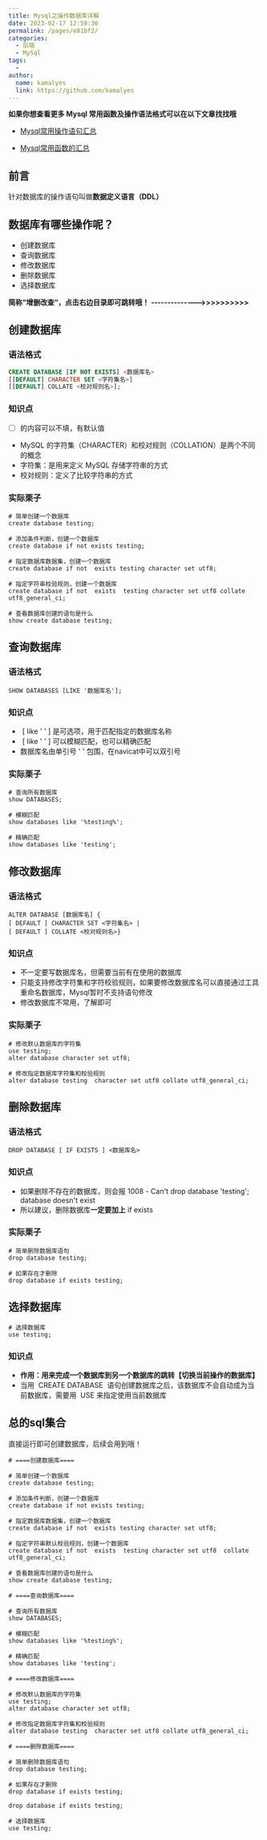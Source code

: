 ```yaml
---
title: Mysql之操作数据库详解
date: 2023-02-17 12:59:36
permalink: /pages/e81bf2/
categories:
  - 后端
  - MySql
tags:
  - 
author: 
  name: kamalyes
  link: https://github.com/kamalyes
---
```

**如果你想查看更多 Mysql 常用函数及操作语法格式可以在以下文章找找哦**

- [Mysql常用操作语句汇总](./59.Mysql常用操作语句汇总.md)

- [Mysql常用函数的汇总](./01.Mysql常用函数汇总.md)

**前言**
------

针对数据库的操作语句叫做**数据定义语言（DDL）**  

数据库有哪些操作呢？
----------

*   创建数据库
*   查询数据库
*   修改数据库
*   删除数据库
*   选择数据库

**简称“增删改查“，点击右边目录即可跳转哦！ -------------->>>>>>>>>>** 

创建数据库
-----

### 语法格式

```sql
CREATE DATABASE [IF NOT EXISTS] <数据库名>
[[DEFAULT] CHARACTER SET <字符集名>] 
[[DEFAULT] COLLATE <校对规则名>];
```

### 知识点

*   [ ] 的内容可以不填，有默认值
*   MySQL 的字符集（CHARACTER）和校对规则（COLLATION）是两个不同的概念
*   字符集：是用来定义 MySQL 存储字符串的方式
*   校对规则：定义了比较字符串的方式

### 实际栗子

```
# 简单创建一个数据库
create database testing;

# 添加条件判断，创建一个数据库
create database if not exists testing;

# 指定数据库数据集，创建一个数据库
create database if not  exists testing character set utf8;

# 指定字符串校验规则，创建一个数据库
create database if not  exists  testing character set utf8 collate utf8_general_ci;

# 查看数据库创建的语句是什么
show create database testing;
```

查询数据库
-----

### 语法格式

```
SHOW DATABASES [LIKE '数据库名'];
```

### 知识点

*    [ like ' ' ] 是可选项，用于匹配指定的数据库名称
*    [ like ' ' ] 可以模糊匹配，也可以精确匹配
*   数据库名由单引号 ' ' 包围，在navicat中可以双引号

### 实际栗子

```
# 查询所有数据库
show DATABASES;

# 模糊匹配
show databases like '%testing%';

# 精确匹配
show databases like 'testing';
```

修改数据库
-----

### 语法格式

```
ALTER DATABASE [数据库名] { 
[ DEFAULT ] CHARACTER SET <字符集名> |
[ DEFAULT ] COLLATE <校对规则名>}
```

### 知识点

*   不一定要写数据库名，但需要当前有在使用的数据库
*   只能支持修改字符集和字符校验规则，如果要修改数据库名可以直接通过工具重命名数据库，Mysql暂时不支持语句修改
*   修改数据库不常用，了解即可

### 实际栗子

```
# 修改默认数据库的字符集
use testing;
alter database character set utf8; 

# 修改指定数据库字符集和校验规则
alter database testing  character set utf8 collate utf8_general_ci;
```

删除数据库
-----

### 语法格式

```
DROP DATABASE [ IF EXISTS ] <数据库名>
```

### 知识点

*   如果删除不存在的数据库，则会报 1008 - Can't drop database 'testing'; database doesn't exist 
*   所以建议，删除数据库**一定要加上** if exists 

### 实际栗子

```
# 简单删除数据库语句
drop database testing;

# 如果存在才删除
drop database if exists testing;
```

选择数据库
-----

```
# 选择数据库
use testing;
```

### 知识点

*   **作用：**用来完成一个数据库到另一个数据库的跳转**【切换当前操作的数据库】**
*   当用  CREATE DATABASE  语句创建数据库之后，该数据库不会自动成为当前数据库，需要用  USE 来指定使用当前数据库

总的sql集合
-------

直接运行即可创建数据库，后续会用到哦！

```
# ====创建数据库====

# 简单创建一个数据库
create database testing;

# 添加条件判断，创建一个数据库
create database if not exists testing;

# 指定数据库数据集，创建一个数据库
create database if not  exists testing character set utf8;

# 指定字符串默认校验规则，创建一个数据库
create database if not  exists  testing character set utf8  collate utf8_general_ci;

# 查看数据库创建的语句是什么
show create database testing;

# ====查询数据库====

# 查询所有数据库
show DATABASES;

# 模糊匹配
show databases like '%testing%';

# 精确匹配
show databases like 'testing';

# ====修改数据库====

# 修改默认数据库的字符集
use testing;
alter database character set utf8; 

# 修改指定数据库字符集和校验规则
alter database testing  character set utf8 collate utf8_general_ci;

# ====删除数据库====

# 简单删除数据库语句
drop database testing;

# 如果存在才删除
drop database if exists testing;

drop database if exists testing;

# 选择数据库
use testing;
```
